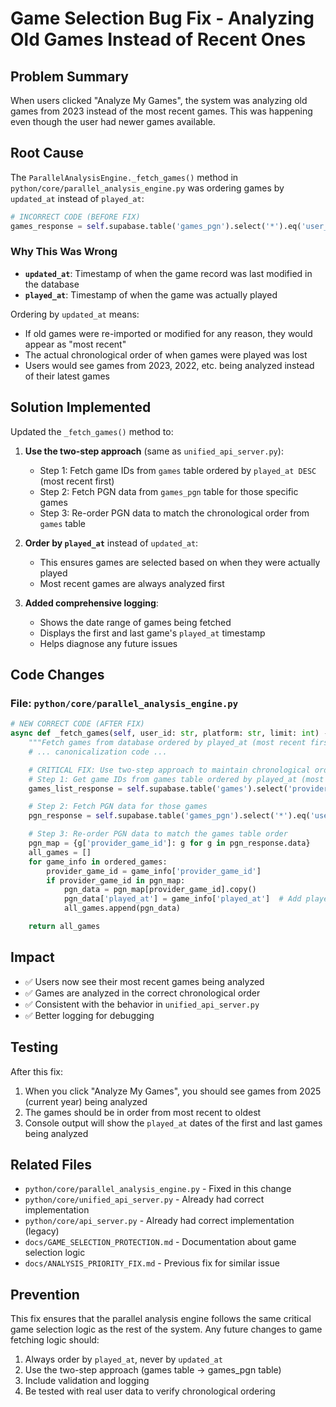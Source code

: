 # Game Selection Bug Fix - Analyzing Old Games Instead of Recent Ones

## Problem Summary

When users clicked "Analyze My Games", the system was analyzing old games from 2023 instead of the most recent games. This was happening even though the user had newer games available.

## Root Cause

The `ParallelAnalysisEngine._fetch_games()` method in `python/core/parallel_analysis_engine.py` was ordering games by `updated_at` instead of `played_at`:

```python
# INCORRECT CODE (BEFORE FIX)
games_response = self.supabase.table('games_pgn').select('*').eq('user_id', canonical_user_id).eq('platform', platform).order('updated_at', desc=True).limit(limit).execute()
```

### Why This Was Wrong

- **`updated_at`**: Timestamp of when the game record was last modified in the database
- **`played_at`**: Timestamp of when the game was actually played

Ordering by `updated_at` means:
- If old games were re-imported or modified for any reason, they would appear as "most recent"
- The actual chronological order of when games were played was lost
- Users would see games from 2023, 2022, etc. being analyzed instead of their latest games

## Solution Implemented

Updated the `_fetch_games()` method to:

1. **Use the two-step approach** (same as `unified_api_server.py`):
   - Step 1: Fetch game IDs from `games` table ordered by `played_at DESC` (most recent first)
   - Step 2: Fetch PGN data from `games_pgn` table for those specific games
   - Step 3: Re-order PGN data to match the chronological order from `games` table

2. **Order by `played_at`** instead of `updated_at`:
   - This ensures games are selected based on when they were actually played
   - Most recent games are always analyzed first

3. **Added comprehensive logging**:
   - Shows the date range of games being fetched
   - Displays the first and last game's `played_at` timestamp
   - Helps diagnose any future issues

## Code Changes

### File: `python/core/parallel_analysis_engine.py`

```python
# NEW CORRECT CODE (AFTER FIX)
async def _fetch_games(self, user_id: str, platform: str, limit: int) -> List[Dict[str, Any]]:
    """Fetch games from database ordered by played_at (most recent first)."""
    # ... canonicalization code ...

    # CRITICAL FIX: Use two-step approach to maintain chronological ordering
    # Step 1: Get game IDs from games table ordered by played_at (most recent first)
    games_list_response = self.supabase.table('games').select('provider_game_id, played_at').eq('user_id', canonical_user_id).eq('platform', platform).order('played_at', desc=True).limit(limit).execute()

    # Step 2: Fetch PGN data for those games
    pgn_response = self.supabase.table('games_pgn').select('*').eq('user_id', canonical_user_id).eq('platform', platform).in_('provider_game_id', provider_game_ids).execute()

    # Step 3: Re-order PGN data to match the games table order
    pgn_map = {g['provider_game_id']: g for g in pgn_response.data}
    all_games = []
    for game_info in ordered_games:
        provider_game_id = game_info['provider_game_id']
        if provider_game_id in pgn_map:
            pgn_data = pgn_map[provider_game_id].copy()
            pgn_data['played_at'] = game_info['played_at']  # Add played_at to PGN data
            all_games.append(pgn_data)

    return all_games
```

## Impact

- ✅ Users now see their most recent games being analyzed
- ✅ Games are analyzed in the correct chronological order
- ✅ Consistent with the behavior in `unified_api_server.py`
- ✅ Better logging for debugging

## Testing

After this fix:
1. When you click "Analyze My Games", you should see games from 2025 (current year) being analyzed
2. The games should be in order from most recent to oldest
3. Console output will show the `played_at` dates of the first and last games being analyzed

## Related Files

- `python/core/parallel_analysis_engine.py` - Fixed in this change
- `python/core/unified_api_server.py` - Already had correct implementation
- `python/core/api_server.py` - Already had correct implementation (legacy)
- `docs/GAME_SELECTION_PROTECTION.md` - Documentation about game selection logic
- `docs/ANALYSIS_PRIORITY_FIX.md` - Previous fix for similar issue

## Prevention

This fix ensures that the parallel analysis engine follows the same critical game selection logic as the rest of the system. Any future changes to game fetching logic should:

1. Always order by `played_at`, never by `updated_at`
2. Use the two-step approach (games table → games_pgn table)
3. Include validation and logging
4. Be tested with real user data to verify chronological ordering
